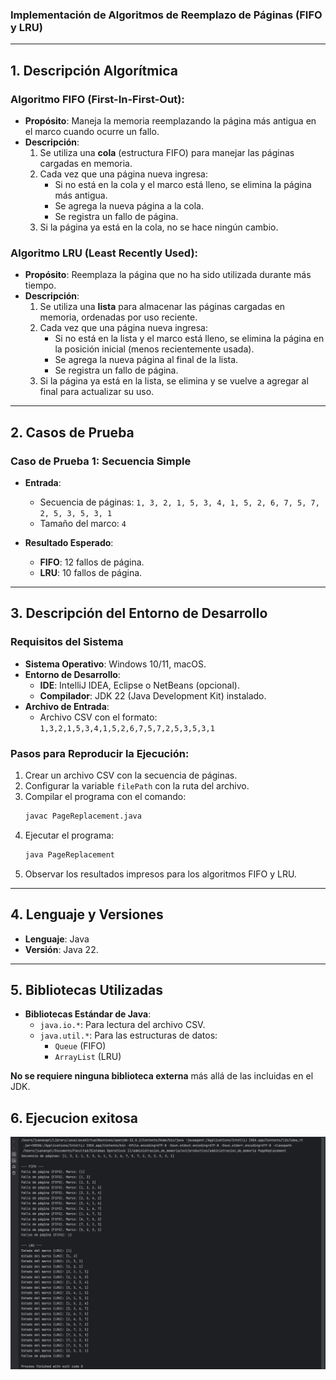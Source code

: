 ### Implementación de Algoritmos de Reemplazo de Páginas (FIFO y LRU)

---

## 1. Descripción Algorítmica

### **Algoritmo FIFO (First-In-First-Out):**
- **Propósito**: Maneja la memoria reemplazando la página más antigua en el marco cuando ocurre un fallo.
- **Descripción**:
    1. Se utiliza una **cola** (estructura FIFO) para manejar las páginas cargadas en memoria.
    2. Cada vez que una página nueva ingresa:
        - Si no está en la cola y el marco está lleno, se elimina la página más antigua.
        - Se agrega la nueva página a la cola.
        - Se registra un fallo de página.
    3. Si la página ya está en la cola, no se hace ningún cambio.

### **Algoritmo LRU (Least Recently Used):**
- **Propósito**: Reemplaza la página que no ha sido utilizada durante más tiempo.
- **Descripción**:
    1. Se utiliza una **lista** para almacenar las páginas cargadas en memoria, ordenadas por uso reciente.
    2. Cada vez que una página nueva ingresa:
        - Si no está en la lista y el marco está lleno, se elimina la página en la posición inicial (menos recientemente usada).
        - Se agrega la nueva página al final de la lista.
        - Se registra un fallo de página.
    3. Si la página ya está en la lista, se elimina y se vuelve a agregar al final para actualizar su uso.

---

## 2. Casos de Prueba

### Caso de Prueba 1: Secuencia Simple
- **Entrada**:
    - Secuencia de páginas: `1, 3, 2, 1, 5, 3, 4, 1, 5, 2, 6, 7, 5, 7, 2, 5, 3, 5, 3, 1`
    - Tamaño del marco: `4`

- **Resultado Esperado**:
    - **FIFO**: 12 fallos de página.
    - **LRU**: 10 fallos de página.

---

## 3. Descripción del Entorno de Desarrollo

### **Requisitos del Sistema**
- **Sistema Operativo**: Windows 10/11, macOS.
- **Entorno de Desarrollo**:
    - **IDE**: IntelliJ IDEA, Eclipse o NetBeans (opcional).
    - **Compilador**: JDK 22 (Java Development Kit) instalado.
- **Archivo de Entrada**:
    - Archivo CSV con el formato: `1,3,2,1,5,3,4,1,5,2,6,7,5,7,2,5,3,5,3,1`

### **Pasos para Reproducir la Ejecución**:
1. Crear un archivo CSV con la secuencia de páginas.
2. Configurar la variable `filePath` con la ruta del archivo.
3. Compilar el programa con el comando:
   ```bash
   javac PageReplacement.java
   ```
4. Ejecutar el programa:
   ```bash
   java PageReplacement
   ```
5. Observar los resultados impresos para los algoritmos FIFO y LRU.

---

## 4. Lenguaje y Versiones
- **Lenguaje**: Java
- **Versión**: Java 22.

---

## 5. Bibliotecas Utilizadas
- **Bibliotecas Estándar de Java**:
    - `java.io.*`: Para lectura del archivo CSV.
    - `java.util.*`: Para las estructuras de datos:
        - `Queue` (FIFO)
        - `ArrayList` (LRU)

**No se requiere ninguna biblioteca externa** más allá de las incluidas en el JDK.

## 6. Ejecucion exitosa

![Inicio del Prograga](capturas/img1.png)

